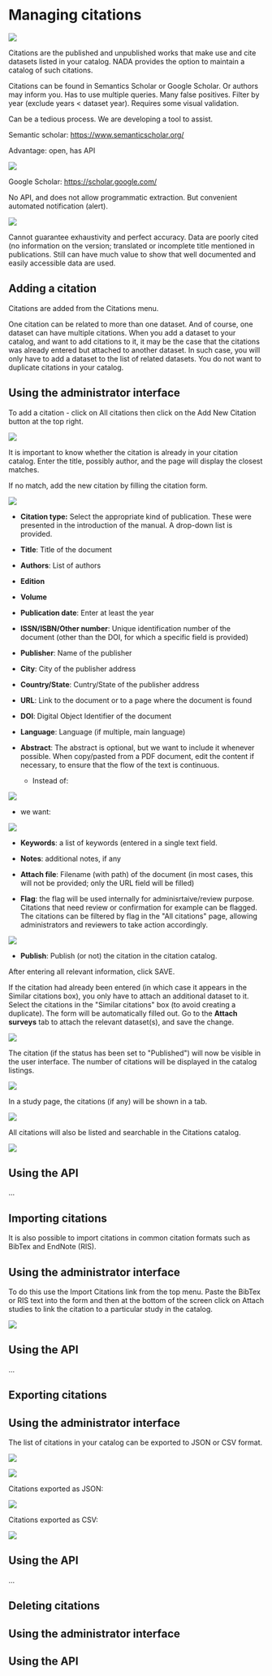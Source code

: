 # Managing citations

![](~@imageBase/images/image155.png)

Citations are the published and unpublished works that make use and cite
datasets listed in your catalog. NADA provides the option to maintain a
catalog of such citations.

Citations can be found in Semantics Scholar or Google Scholar. Or
authors may inform you. Has to use multiple queries. Many false
positives. Filter by year (exclude years < dataset year). Requires some
visual validation.

Can be a tedious process. We are developing a tool to assist.

Semantic scholar: <https://www.semanticscholar.org/>

Advantage: open, has API

![](~@imageBase/images/image156.png)

Google Scholar: <https://scholar.google.com/>

No API, and does not allow programmatic extraction. But convenient
automated notification (alert).

![](~@imageBase/images/image157.png)

Cannot guarantee exhaustivity and perfect accuracy. Data are poorly
cited (no information on the version; translated or incomplete title
mentioned in publications. Still can have much value to show that well
documented and easily accessible data are used.

## Adding a citation

Citations are added from the Citations menu.

One citation can be related to more than one dataset. And of course, one
dataset can have multiple citations. When you add a dataset to your
catalog, and want to add citations to it, it may be the case that the
citations was already entered but attached to another dataset. In such
case, you will only have to add a dataset to the list of related
datasets. You do not want to duplicate citations in your catalog.

## Using the administrator interface 

To add a citation - click on All citations then click on the Add New
Citation button at the top right.

![](~@imageBase/images/image158.png)

It is important to know whether the citation is already in your citation
catalog. Enter the title, possibly author, and the page will display the
closest matches.

If no match, add the new citation by filling the citation form.

![](~@imageBase/images/image159.png)

-   **Citation type:** Select the appropriate kind of publication. These
    were presented in the introduction of the manual. A drop-down list
    is provided.

-   **Title**: Title of the document

-   **Authors**: List of authors

-   **Edition**

-   **Volume**

-   **Publication date**: Enter at least the year

-   **ISSN/ISBN/Other number**: Unique identification number of the
    document (other than the DOI, for which a specific field is
    provided)

-   **Publisher**: Name of the publisher

-   **City**: City of the publisher address

-   **Country/State**: Cuntry/State of the publisher address

-   **URL**: Link to the document or to a page where the document is
    found

-   **DOI**: Digital Object Identifier of the document

-   **Language**: Language (if multiple, main language)

-   **Abstract**: The abstract is optional, but we want to include it
    whenever possible. When copy/pasted from a PDF document, edit the
    content if necessary, to ensure that the flow of the text is
    continuous.

    -   Instead of:

![](~@imageBase/images/image160.png)

-   we want:

![](~@imageBase/images/image161.png)

-   **Keywords**: a list of keywords (entered in a single text field.

-   **Notes**: additional notes, if any

-   **Attach file**: Filename (with path) of the document (in most
    cases, this will not be provided; only the URL field will be filled)

-   **Flag**: the flag will be used internally for adminisrtaive/review
    purpose. Citations that need review or confirmation for example can
    be flagged. The citations can be filtered by flag in the "All
    citations" page, allowing administrators and reviewers to take
    action accordingly.

![](~@imageBase/images/image162.png)

-   **Publish**: Publish (or not) the citation in the citation catalog.

After entering all relevant information, click SAVE.

If the citation had already been entered (in which case it appears in
the Similar citations box), you only have to attach an additional
dataset to it. Select the citations in the "Similar citations" box (to
avoid creating a duplicate). The form will be automatically filled out.
Go to the **Attach surveys** tab to attach the relevant dataset(s), and
save the change.

![](~@imageBase/images/image163.png)

The citation (if the status has been set to "Published") will now be
visible in the user interface. The number of citations will be displayed
in the catalog listings.

![](~@imageBase/images/image164.png)

In a study page, the citations (if any) will be shown in a tab.

![](~@imageBase/images/image165.png)

All citations will also be listed and searchable in the Citations
catalog.

![](~@imageBase/images/image166.png)

## Using the API 

...

## Importing citations

It is also possible to import citations in common citation formats such
as BibTex and EndNote (RIS).

## Using the administrator interface 

To do this use the Import Citations link from the top menu. Paste the
BibTex or RIS text into the form and then at the bottom of the screen
click on Attach studies to link the citation to a particular study in
the catalog.

![](~@imageBase/images/image167.png)

## Using the API 

...

## Exporting citations

## Using the administrator interface 

The list of citations in your catalog can be exported to JSON or CSV
format.

![](~@imageBase/images/image168.png)

![](~@imageBase/images/image169.png)

Citations exported as JSON:

![](~@imageBase/images/image170.png)

Citations exported as CSV:

![](~@imageBase/images/image171.png)

## Using the API 

...

## Deleting citations

## Using the administrator interface 

## Using the API 